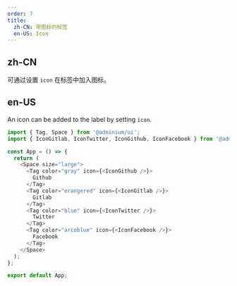 ```yaml
---
order: 7
title:
  zh-CN: 带图标的标签
  en-US: Icon
---
```


## zh-CN

可通过设置 `icon` 在标签中加入图标。

## en-US

An icon can be added to the label by setting `icon`.

```js
import { Tag, Space } from '@adminium/ui';
import { IconGitlab, IconTwitter, IconGithub, IconFacebook } from '@adminium/ui/icon';

const App = () => {
  return (
    <Space size="large">
      <Tag color="gray" icon={<IconGithub />}>
        Github
      </Tag>
      <Tag color="orangered" icon={<IconGitlab />}>
        Gitlab
      </Tag>
      <Tag color="blue" icon={<IconTwitter />}>
        Twitter
      </Tag>
      <Tag color="arcoblue" icon={<IconFacebook />}>
        Facebook
      </Tag>
    </Space>
  );
};

export default App;
```
